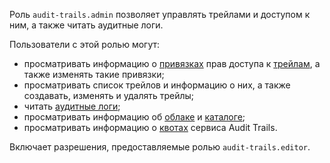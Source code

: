 Роль `audit-trails.admin` позволяет управлять трейлами и доступом к ним, а также читать аудитные логи.

Пользователи с этой ролью могут:
* просматривать информацию о [привязках](../../iam/concepts/access-control/index.md#access-bindings) прав доступа к [трейлам](../../audit-trails/concepts/trail.md), а также изменять такие привязки;
* просматривать список трейлов и информацию о них, а также создавать, изменять и удалять трейлы;
* читать [аудитные логи](../../audit-trails/concepts/index.md);
* просматривать информацию об [облаке](../../resource-manager/concepts/resources-hierarchy.md#cloud) и [каталоге](../../resource-manager/concepts/resources-hierarchy.md#folder);
* просматривать информацию о [квотах](../../audit-trails/concepts/limits.md#audit-trails-quotas) сервиса Audit Trails.

Включает разрешения, предоставляемые ролью `audit-trails.editor`.